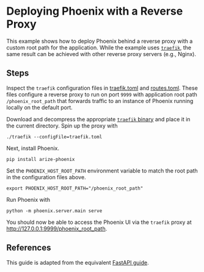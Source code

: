 # Deploying Phoenix with a Reverse Proxy

This example shows how to deploy Phoenix behind a reverse proxy with a custom root path for the application. While the example uses [`traefik`](https://doc.traefik.io/traefik/), the same result can be achieved with other reverse proxy servers (e.g., Nginx).

## Steps

Inspect the `traefik` configuration files in [traefik.toml](./traefik.toml) and [routes.toml](./routes.toml). These files configure a reverse proxy to run on port `9999` with application root path `/phoenix_root_path` that forwards traffic to an instance of Phoenix running locally on the default port.

Download and decompress the appropriate [`traefik` binary](https://github.com/traefik/traefik/releases) and place it in the current directory. Spin up the proxy with

```
./traefik --configFile=traefik.toml
```

Next, install Phoenix.

```
pip install arize-phoenix
```

Set the `PHOENIX_HOST_ROOT_PATH` environment variable to match the root path in the configuration files above.

```   
export PHOENIX_HOST_ROOT_PATH="/phoenix_root_path"
```

Run Phoenix with

```
python -m phoenix.server.main serve
```

You should now be able to access the Phoenix UI via the `traefik` proxy at http://127.0.0.1:9999/phoenix_root_path.


## References

This guide is adapted from the equivalent [FastAPI guide](https://fastapi.tiangolo.com/advanced/behind-a-proxy/#testing-locally-with-traefik).
